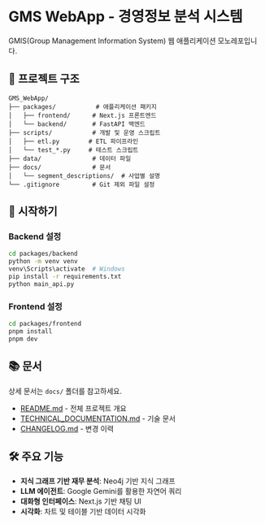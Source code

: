 # GMS WebApp - 경영정보 분석 시스템

GMIS(Group Management Information System) 웹 애플리케이션 모노레포입니다.

## 📁 프로젝트 구조

```
GMS_WebApp/
├── packages/           # 애플리케이션 패키지
│   ├── frontend/      # Next.js 프론트엔드
│   └── backend/       # FastAPI 백엔드
├── scripts/           # 개발 및 운영 스크립트
│   ├── etl.py        # ETL 파이프라인
│   └── test_*.py     # 테스트 스크립트
├── data/              # 데이터 파일
├── docs/              # 문서
│   └── segment_descriptions/  # 사업별 설명
└── .gitignore         # Git 제외 파일 설정
```

## 🚀 시작하기

### Backend 설정

```bash
cd packages/backend
python -m venv venv
venv\Scripts\activate  # Windows
pip install -r requirements.txt
python main_api.py
```

### Frontend 설정

```bash
cd packages/frontend
pnpm install
pnpm dev
```

## 📚 문서

상세 문서는 `docs/` 폴더를 참고하세요.

- [README.md](docs/README.md) - 전체 프로젝트 개요
- [TECHNICAL_DOCUMENTATION.md](docs/TECHNICAL_DOCUMENTATION.md) - 기술 문서
- [CHANGELOG.md](docs/CHANGELOG.md) - 변경 이력

## 🛠️ 주요 기능

- **지식 그래프 기반 재무 분석**: Neo4j 기반 지식 그래프
- **LLM 에이전트**: Google Gemini를 활용한 자연어 쿼리
- **대화형 인터페이스**: Next.js 기반 채팅 UI
- **시각화**: 차트 및 테이블 기반 데이터 시각화

